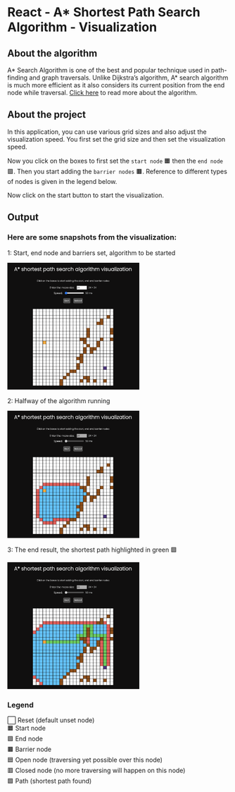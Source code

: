 # React - A\* Shortest Path Search Algorithm - Visualization

<!-- [Click here to view the application]() -->

## About the algorithm

A* Search Algorithm is one of the best and popular technique used in path-finding and graph traversals. Unlike Dijkstra’s algorithm, A* search algorithm is much more efficient as it also considers its current position from the end node while traversal. [Click here](https://github.com/prtvi/mso/#about-the-a-search-algorithm) to read more about the algorithm.

## About the project

In this application, you can use various grid sizes and also adjust the visualization speed.
You first set the grid size and then set the visualization speed.

Now you click on the boxes to first set the `start node` 🟧 then the `end node` 🟪. Then you start adding the `barrier nodes` 🟫.
Reference to different types of nodes is given in the legend below.

Now click on the start button to start the visualization.

## Output

### Here are some snapshots from the visualization:

1: Start, end node and barriers set, algorithm to be started

<img src="out/1.png" alt="Start, end node and barriers set, algorithm to be started" width="300"/>

<br>

2: Halfway of the algorithm running

<img src="out/2.png" alt="halfway snapshot of algorithm running" width="300"/>

<br>

3: The end result, the shortest path highlighted in green 🟩

<img src="out/3.png" alt="end result" width="300"/>

<br>

### Legend

⬜️ Reset (default unset node) <br>
🟧 Start node <br>
🟪 End node <br>
🟫 Barrier node <br>
🟦 Open node (traversing yet possible over this node) <br>
🟥 Closed node (no more traversing will happen on this node) <br>
🟩 Path (shortest path found) <br>

